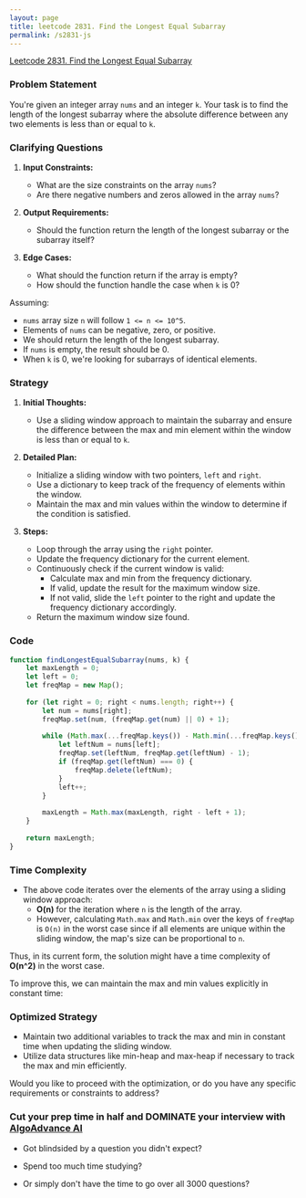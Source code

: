```yaml
---
layout: page
title: leetcode 2831. Find the Longest Equal Subarray
permalink: /s2831-js
---
```

[Leetcode 2831. Find the Longest Equal Subarray](https://algoadvance.github.io/algoadvance/l2831)
### Problem Statement

You're given an integer array `nums` and an integer `k`. Your task is to find the length of the longest subarray where the absolute difference between any two elements is less than or equal to `k`.

### Clarifying Questions

1. **Input Constraints:**
   - What are the size constraints on the array `nums`?
   - Are there negative numbers and zeros allowed in the array `nums`?

2. **Output Requirements:**
   - Should the function return the length of the longest subarray or the subarray itself?

3. **Edge Cases:**
   - What should the function return if the array is empty?
   - How should the function handle the case when `k` is 0? 

Assuming:
- `nums` array size `n` will follow `1 <= n <= 10^5`.
- Elements of `nums` can be negative, zero, or positive.
- We should return the length of the longest subarray.
- If `nums` is empty, the result should be 0.
- When `k` is 0, we're looking for subarrays of identical elements.

### Strategy

1. **Initial Thoughts:**
   - Use a sliding window approach to maintain the subarray and ensure the difference between the max and min element within the window is less than or equal to `k`.

2. **Detailed Plan:**
   - Initialize a sliding window with two pointers, `left` and `right`.
   - Use a dictionary to keep track of the frequency of elements within the window.
   - Maintain the max and min values within the window to determine if the condition is satisfied.

3. **Steps:**
   - Loop through the array using the `right` pointer.
   - Update the frequency dictionary for the current element.
   - Continuously check if the current window is valid:
     - Calculate max and min from the frequency dictionary.
     - If valid, update the result for the maximum window size.
     - If not valid, slide the `left` pointer to the right and update the frequency dictionary accordingly.
   - Return the maximum window size found.

### Code

```javascript
function findLongestEqualSubarray(nums, k) {
    let maxLength = 0;
    let left = 0;
    let freqMap = new Map();
    
    for (let right = 0; right < nums.length; right++) {
        let num = nums[right];
        freqMap.set(num, (freqMap.get(num) || 0) + 1);
        
        while (Math.max(...freqMap.keys()) - Math.min(...freqMap.keys()) > k) {
            let leftNum = nums[left];
            freqMap.set(leftNum, freqMap.get(leftNum) - 1);
            if (freqMap.get(leftNum) === 0) {
                freqMap.delete(leftNum);
            }
            left++;
        }
        
        maxLength = Math.max(maxLength, right - left + 1);
    }
    
    return maxLength;
}
```

### Time Complexity

- The above code iterates over the elements of the array using a sliding window approach:
  - **O(n)** for the iteration where `n` is the length of the array.
  - However, calculating `Math.max` and `Math.min` over the keys of `freqMap` is `O(n)` in the worst case since if all elements are unique within the sliding window, the map's size can be proportional to `n`.
  
Thus, in its current form, the solution might have a time complexity of **O(n^2)** in the worst case.

To improve this, we can maintain the max and min values explicitly in constant time:

### Optimized Strategy

- Maintain two additional variables to track the max and min in constant time when updating the sliding window.
- Utilize data structures like min-heap and max-heap if necessary to track the max and min efficiently.

Would you like to proceed with the optimization, or do you have any specific requirements or constraints to address?


### Cut your prep time in half and DOMINATE your interview with [AlgoAdvance AI](https://algoAdvance.com)

- Got blindsided by a question you didn't expect?

- Spend too much time studying?

- Or simply don't have the time to go over all 3000 questions?

